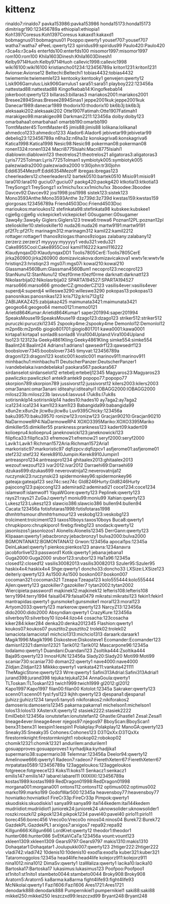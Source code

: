 # kittenz
rinaldo7:rinaldo7 pavka153986:pavka153986 honda15173:honda15173 dimitrisgr190:123456789a ethiopia1:ethiopia1 Koh1397Coresus:Koh1397Coresus kakaxd1:kakaxd1 bobmagnus01:bobmagnus01 Pooppo:qwerty1 yousef707:yousef707 watha7:watha7 ePeeL:qwerty123 spiridus99:spiridus99 Paulo420:Paulo420 r3ca4s:r3ca4s enterfds100:enterfds100 misomor1997:misomor1997 rom100:rom100 Khila1603Dinesh:Khila1603Dinesh1 Kelby9714Huoh:Kelby9714Huoh callevic1998:callevic1998 wiki16100:wiki16100 kristiancho01234:123456789a kriton1231:kriton1231 Avionse:Avionse12 Beltechi:Beltechi1 tobias4432:tobias4432 twiememle:twiememle123 kentooky:kentooky1 genvejen:qwerty12 Lisk906Garrulus:Lisk906Garrulus1 sara51:sara51 playboy222:123456a nattestad88:nattestad88 Kingofkebab14:Kingofkebab14 jokerboot:qwerty123 billaras3:billaras3 mariakos2001:mariakos2001 Bresee2894Sinas:Bresee2894Sinas1 jeppe2001kuk:jeppe2001kuk Danecar1989:danecar1989 thodorix10:thodorix10 bk6b3j:bk6b3j aleksaaki202:aleksaaki202 Otte1907Fatimah:Otte1907Fatimah1 marakigeo98:marakigeo98 Darkman2211:123456a doiby:doiby123 omarbahaa1:omarbahaa1 omarbb190:omarbb190 TomtMaster45:TomtMaster45 jimis88:jimis88 lolikana:lolikana1 ahmedco1233:ahmedco1233 Alador6:Alador6 jebivetar99:jebivetar99 debeliq23:123456789a n6ha3z:n6ha3z konskagriva6:konskagriva6 Katica1998:Katica1998 Nesic98:Nesic98 pokerman08:pokerman08 ronen1324:ronen1324 Macri8775Isiahi:Macri8775Isiahi1 diablowin:diablowin123 theotrelos21:theotrelos21 aligatoras3:aligatoras3 Lyris7725Tolman:Lyris7725Tolman1 symbiotyk005:symbiotyk005 palezwiadra2000:palezwiadra2000 tr3l0john:tr3l0john Eddi6354Mezoff:Eddi6354Mezoff ibregas:ibregas123 cheerleaders12:cheerleaders12 bartek0510:bartek0510 Misio91:misio91 lara010:lara010 guciu07:guciu07 paokg420:paokg420 ktkotia13:ktkotia13 TreySongz1:TreySongz1 xx1michu1xx:xx1michu1xx 3boodee:3boodee Davcev92:Davcev92 josi1998:josi1998 sistek123:sistek123 Mono3593Anthe:Mono3593Anthe 3z739d:3z739d kwstas159:kwstas159 giorgosas:123456789a Friend4503Doc:Friend4503Doc marioukos:marioukos12 stefinkata98:stefinkata98 kubskee:kubskee1 cgje6g:cgje6g vickepicke1:vickepicke1 G0sugamer:G0sugamer 3awq4y:3awq4y Giglers:Giglers123 trewa6:trewa6 Poznan12PL:poznan12pl stelioskiller10:stelioskiller10 nuda26:nuda26 martw9191:martw9191 pf2f7c:pf2f7c marinagm312:marinagm312 kamil22:kamil2212 rottager:rottager1 thanos9ziogas:thanos9ziogas zalabany:zalabany12 zerzerz:zerzerz1 myyyyy:myyyyy1 vedu321:vedu321 Cake8955Cool:Cake8955Cool kamil116222:kamil116222 KlaudynqaxDD:KlaudynqaxDD1 Toolis7805CerE:Toolis7805CerE jirka260900:jirka260900 domizavicakova:domizavicakova1 wwtv1e:wwtv1e hristiqn23:hristiqn23 mgs07i:mgs07i kowal210:kowal210 Glassman4560Bum:Glassman4560Bum1 necopro123:necopro123 StanNunu12:StanNunu12 t0ezf0rme:t0ezf0rme darknatt:darknatt123 Nikolasrbija02:Nikolasrbija02 SPARTA194527:SPARTA194527 marso666:marso666 gmoderCZ:gmoderCZ123 vasilis4ever:vasilis4ever superdj4:superdj4 willeswe3290:willeswe3290 pokopas13:pokopas13 panosnikas:panosnikas123 kris712g:kris712g12 ZABIJAKAZ425:zabijakaz425 maimunata3421:maimunata3421 geogeo64:geogeo64 memo0121:memo0121 Arietid864Kumar:Arietid864Kumar1 saper201994:saper201994 SpeaksMouse19:SpeaksMouse19 dzago123:dzago123 striker512:striker512 puruczki:puruczki12345 2spooky4me:2spooky4me Demonlol12:Demonlol12 m2pn6b:m2pn6b giogio801701:giogio801701 kawa0001:kawa0001 kirtapa1:kirtapa1 sonlad8:sonlad8 Vira1004Upland:Vira1004Upland tso123:123123a Geeky4861Kling:Geeky4861Kling simke554:simke554 Baalint24:Baalint24 Adrians1:adrians1 qawsedrf123:qawsedrf123 boobslover7345:boobslover7345 timyvat:123456789a dragoni123:dragoni123 kostic001:kostic001 marinov911:marinov911 minhbachu1:minhbachu11 DeutscherPanzer:DeutscherPanzer1 ivandebelaka:ivandebelaka1 paokara567:paokara567 sirdanselot:sirdanselot12 ertebelj:ertebelj12345 Magyaros23:Magyaros23 pawliczko:pawliczko1 antek9:antek9 popopo77:popopo77 skorpion789:skorpion789 jussivorst12:jussivorst12 kilers2003:kilers2003 omar3anani:omar3anani iditeahyi:iditeahyi1 IOBAGG2000:IOBAGG2000 milosz23b:milosz23b lasvus4:lasvus4 l7uk8s:l7uk8s sotirisniklp14:sotirisniklp14 hades10:hades10 ay7aga2:ay7aga2 ica1234:ica1234 kam1l23:kam1l23 Babangida99:babangida99 x8un2e:x8un2e jlcw8u:jlcw8u Luv9395Chicky:123456a baku39570:baku39570 ronizw123:ronizw123 Gracjan90210:Gracjan90210 NaDarmoweRP4:NaDarmoweRP4 XOXO3395Mariko:XOXO3395Mariko dimkiller55:dimkiller55 prankness:prankness123 kadert09:kadert09 kolioepru4:kolioepru4 janeknowicki123:janeknowicki123 filipfica33:filipfica33 efremow21:efremow21 seryf2000:seryf2000 Lavik1:Lavik1 Richman1572Aria:Richman1572Aria1 markoristic97:markoristic97 dqfizpcv:dqfizpcv1 asfjerome01:asfjerome01 stef232:stef232 Kerek8910Jumpin:Kerek8910Jumpin1 antreaspro1234:antreaspro1234 ghitaalex2013:ghitaalex2013 wezouf:wezouf123 ivar2012:ivar2012 Darraehi69:Darraehi69 dzukas699:dzukas699 neverovatnija12:neverovatnija12 ruczynski23:ruczynski23 spidermonkey96:spidermonkey96 gateaja:gateaja123 sez74c:sez74c Gld8246Hurty:Gld8246Hurty pajocong123:pajocong123 ademiradi2:ademiradi21 coce1234:coce1234 islamwolf:islamwolf1 YayaWGore:qwerty123 Peplinek:qwerty123 rays21:rays21 ZuGaJ:qwerty1 moniu99:moniu99 Xahian:qwerty123 Lukesz123:Lukesz123 slawcio386:slawcio386 bullen94:bullen94 Cacata:123456a fotisfotaras1998:fotisfotaras1998 dhmhtrhsmour:dhmhtrhsmour123 veskobg123:veskobg123 trolciment:trolciment123 taxos10boys:taxos10boys Buca8:qwerty1 chrupkiporo:chrupkiporo1 firebg:firebg123 snodack:qwerty12 jasonlozos1:jasonlozos1 Alonelis:Alonelis12345 DerrGann:qwerty123 Klipaaan:qwerty1 jebacbronzy:jebacbronzy1 bulva2000:bulva2000 BGMONTANA12:BGMONTANA12 Grwon:123456a apocal1ps:12345a DeinLakael:qwerty1 pienkos:pienkos123 anavra:1234anavra jacobforlive123:password1 Kotik:qwerty1 jebana:jebana1 Guga2000:Guga2000 srubor123:srubor123 HaTa96:12345a closed12:closed12 vasilis30082013:vasilis30082013 Szuler95:Szuler95 haskix4x4:haskix4x4 Shge:qwerty1 doncho33:doncho33 LXSize:LXSize123 deiteriy:qwerty123 As1500:As1500 boskon007:boskon007 cocoman321:cocoman321 Tzeapa:Tzeapa123 kolo555444:kolo555444 Ajlen:qwerty123 gazokiller7:gazokiller7 tytan2002:tytan2002 Wiercipieta:password1 majkinek12:majkinek12 lefteris108:lefteris108 terry1994:terry1994 faisal0479:faisal0479 mikratsi:mikratsi123 fekin1:fekin1 mantrapidas:qwerty1 gunsmoke1:gunsmoke1 moral123:moral123 Artyom2033:qwerty123 markerow:qwerty123 NarcyZ13:123456a dido2000:dido2000 Absyndian:qwerty1 CrazyKure:123456a silverboy10:silverboy10 lizo44:lizo44 cosacha:123cosacha kiker284:kiker284 denka20:denka2012345 Flashion:qwerty1 koukos07:koukos07 pusztito2:pusztito2 trolek02:trolek02 lamaciota:lamaciota1 michcio1313:michcio1313 daraark:daraark1 Magik1996:Magik1996 Diskosteve:Diskosteve1 Ecomander:Ecomander123 damisn12321:damisn12321 Tarik012:Tarik012 Mascarpone96:12345a lodalamo:qwerty1 Duandani:Duandani123 Zsoltika444:Zsoltika444 Baja95:qwerty123 InnosHUN:123456a Slady20:Slady20 Moti99:Moti99 scaniar730:scaniar730 doman22:qwerty1 nave4000:nave4000 Zildjan:Zildjan123 Mikkko:qwerty1 vankata4211:vankata421111 TheMagicStone:qwerty123 Wrre:qwerty1 Safini313Adrial:Safini313Adrial1 jurand398:jurand398 tejuka:tejuka1234 AnnaGoula:qwerty1 TLToskan:TLToskan123 twich1999:twich1999 gl2012:gl2012 Kapo1997:Kapo1997 filan00:filan00 Kotolot:12345a Sakraker:qwerty123 scenn01:scenn01 fysl:fysl123 lkjhh:qwerty123 djespana1:djespana1 jjuhizz:jjuhizz1234 tanyo5:tanyo5 nikiforakos2:nikiforakos2 damoseris:damoseris12345 pakarna:pakarna1 michelson1:michelson1 lolos13:lolos13 XAsterxX:qwerty12 stasiek2222:stasiek2222 EmilDebil:123456a ionutstefan:ionutstefan12 Ghastle:Ghastle1 Zesal:Zesal1 lineage4ever:lineage4ever njegos97:njegos97 BboyScan:BboyScan1 benx31:benx31 leespin1:leespin1 Polakplay:Polakplay12 ManoGA:qwerty123 Sneaky35:Sneaky35 Cohones:Cohones123 D3TQxXx:D3TQxXx firestormknight:firestormknight1 robokop02:robokop02 chomik12321:chomik12321 andurilem:andurilem1 gosuapproves:gosuapproves1 kyrhadjika:kyrhadjika1 supermario38:supermario38 Telemnar:123456a Deelor94:qwerty12 Amelinowe666:qwerty1 Radeon7:radeon7 FierethXeterr67:FierethXeterr67 mrpatatas0589:123456789a 123aggeloukos:123aggeloukos fotgreece:fotgreece123 Koks11:koks11 Senkacz1:senkacz1 emilis147:emilis147 labarel:labarel11 lXllXllXl:123456789a kostas1989:kostas1989 RedDragon01998:RedDragon01998 morgana001:morgana001 ontons112:ontons112 optimus002:optimus002 marko199:marko199 GodofWar500:12345a heavensboy77:heavensboy77 hovniatko:hovniatko1 FireCr33p:FireCr33p Pimpok:qwerty1 skuodiskis:skuodiskis1 sanya99:sanya99 itai144kedem:itai144kedem mudriidiot:mudriidiot1 juniorek24:juniorek24 uknowsolider:uknowsolider1 roszki:roszki12 pikpok1234:pikpok1234 pavel40:pavel40 pirlo11:pirlo11 borec456:borec456 Vreco0o:Vreco0o ninos04:ninos04 Burek72:Burek72 GazdekPL:GazdekPL1 arxigos7:arxigos7 repa92:repa92 Killgun666:Killgun666 LordKret:qwerty12 theodor1:theodor1 hunter086:hunter086 SvEtKaViCaTa:123456a vount:vount123 xkleen1309:xkleen1309 Gears9797:Gears9797 makis1310:makis1310 Dohaqatar1:Dohaqatar1 Joulupukki007:qwerty123 2htiger222:2htiger222 vladi742:vladi742 10denis10:10denis10 exod1a:exod1a kuber321:kuber321 Tataromoggolos:12345a head4life:head4life kolejorz911:kolejorz911 nina1012:nina1012 DimaSv:qwerty1 IzaWaliza:qwerty1 lacika10:lacika10 Bartoska17:Bartoska17 lukasimus:lukasimus123 Poofpoo:Poofpoo1 st1nito1:st1nito1 stambeto0044:stambeto0044 Broky908:Broky908 Aratorn5:Aratorn5 ka8arma:ka8arma fight4life93:fight4life93 McNikolai:qwerty1 Fazi1606:Fazi1606 Ares1721:Ares1721 denodark888:denodark888 Pumpernikiel1:pumpernikiel1 saki88:saki88 mikkel250:mikkel250 leszczxd99:leszczxd99 Bryant248:Bryant248
